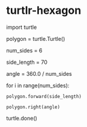 # turtlr-hexagon


import turtle

polygon = turtle.Turtle()
 
num_sides = 6

side_length = 70

angle = 360.0 / num_sides


for i in range(num_sides):

    polygon.forward(side_length)
		
    polygon.right(angle)
     
turtle.done()
